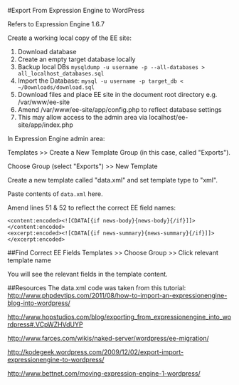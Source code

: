 #Export From Expression Engine to WordPress

Refers to Expression Engine 1.6.7

Create a working local copy of the EE site:

1. Download database
2. Create an empty target database locally
3. Backup local DBs ```mysqldump -u username -p --all-databases > all_localhost_databases.sql```
3. Import the Database: ```mysql -u username -p target_db < ~/Downloads/download.sql```
2. Download files and place EE site in the document root directory e.g. /var/www/ee-site
3. Amend /var/www/ee-site/app/config.php to reflect database settings
4. This may allow access to the admin area via localhost/ee-site/app/index.php

In Expression Engine admin area:

Templates >> Create a New Template Group (in this case, called "Exports").

Choose Group (select "Exports") >> New Template

Create a new template called "data.xml" and set template type to "xml".

Paste contents of ```data.xml``` here.

Amend lines 51 & 52 to reflect the correct EE field names:

~~~
<content:encoded><![CDATA[{if news-body}{news-body}{/if}]]></content:encoded>
<excerpt:encoded><![CDATA[{if news-summary}{news-summary}{/if}]]></excerpt:encoded>
~~~

##Find Correct EE Fields
Templates >> Choose Group >> Click relevant template name

You will see the relevant fields in the template content.

##Resources
The data.xml code was taken from this tutorial:
http://www.phpdevtips.com/2011/08/how-to-import-an-expressionengine-blog-into-wordpress/

http://www.hopstudios.com/blog/exporting_from_expressionengine_into_wordpress#.VCpWZHVdUYP

http://www.farces.com/wikis/naked-server/wordpress/ee-migration/

http://kodegeek.wordpress.com/2009/12/02/export-import-expressionengine-to-wordpress/

http://www.bettnet.com/moving-expression-engine-1-wordpress/
